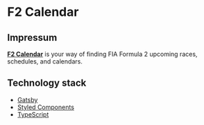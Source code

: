 # F2 Calendar

## Impressum

[**F2 Calendar**](https://f2calendar.netlify.com) is your way of finding FIA Formula 2 upcoming races, schedules, and calendars.

## Technology stack

- [Gatsby](https://www.gatsbyjs.org/)
- [Styled Components](https://www.styled-components.com/)
- [TypeScript](https://www.typescriptlang.org/)
